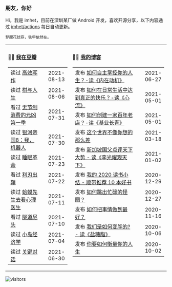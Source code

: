 ### 朋友，你好

Hi，我是 imhet，目前在深圳某厂做 Android 开发，喜欢开源分享，以下内容通过 <a href="https://github.com/imhet/imhet/actions" target="_blank">imhet/actions</a> 每日自动更新。

<!-- juzi starts -->
```
梦醒花犹存，铁甲依然在。
```
<!-- juzi ends -->


<table width="900px">
<tr>
<td valign="top" width="40%">

#### 🤾‍♂️  <a href="https://www.douban.com/people/heyitao/" target="_blank">我在豆瓣</a>

<!-- douban starts -->
| | |
 |:------------- | -------------: |
| 读过 <a href='https://book.douban.com/subject/35044449/' target='_blank'>高效写作</a> | 2021-08-13 |
| 读过 <a href='https://book.douban.com/subject/2147562/' target='_blank'>棋与人生</a> | 2021-08-06 |
| 看过 <a href='http://movie.douban.com/subject/25945379/' target='_blank'>无节制消费的元凶 第一季</a> | 2021-07-31 |
| 读过 <a href='https://book.douban.com/subject/20390695/' target='_blank'>银河帝国8：我，机器人</a> | 2021-07-30 |
| 读过 <a href='https://book.douban.com/subject/27023900/' target='_blank'>睡眠革命</a> | 2021-07-23 |
| 看过 <a href='http://movie.douban.com/subject/30318116/' target='_blank'>利刃出鞘</a> | 2021-07-22 |
| 读过 <a href='https://book.douban.com/subject/35143790/' target='_blank'>蛤蟆先生去看心理医生</a> | 2021-07-11 |
| 看过 <a href='http://movie.douban.com/subject/26661229/' target='_blank'>隧道尽头</a> | 2021-07-10 |
| 读过 <a href='https://book.douban.com/subject/26985299/' target='_blank'>小岛经济学</a> | 2021-07-04 |
| 读过 <a href='https://book.douban.com/subject/10586741/' target='_blank'>关键对话</a> | 2021-06-30 |
<!-- douban ends -->

</td>


<td valign="top" width="60%">

#### 🤹‍♀️ <a href="https://heyitao.com/" target="_blank">我的博客</a>

<!-- blog starts -->
| | |
 |:------------- | -------------: |
| 发布 <a href='http://heyitao.com/post/reading-neizaidongji' target='_blank'>如何自主掌控你的人生？-读《内在动机》</a> | 2021-06-27 |
| 发布 <a href='http://heyitao.com/post/reading-xinliu' target='_blank'>如何在日常生活中达到真正的快乐？-读《心流》</a> | 2021-05-01 |
| 发布 <a href='http://heyitao.com/post/reading-jiyechangqing' target='_blank'>如何创建一家百年老店？-读《基业长青》</a> | 2021-05-01 |
| 发布 <a href='http://heyitao.com/post/reading-shishi' target='_blank'>这个世界不像你想的那么差</a> | 2021-03-18 |
| 发布 <a href='http://heyitao.com/post/reading-lgygtx' target='_blank'>新加坡国父点评天下大势 - 读《李光耀观天下》</a> | 2021-01-02 |
| 发布 <a href='http://heyitao.com/post/reading-2020' target='_blank'>我的 2020 读书小结 - 顺带推荐 10 本好书</a> | 2020-12-29 |
| 发布 <a href='http://heyitao.com/post/reading-chonglai3' target='_blank'>如何跳出忙碌的怪圈？</a> | 2020-12-27 |
| 发布 <a href='http://heyitao.com/post/reading-rhbsqzdzh' target='_blank'>如何把事情做到最好？</a> | 2020-11-16 |
| 发布 <a href='http://heyitao.com/post/reading-yantangzhi' target='_blank'>我们是如何变胖的? - 读《盐糖脂》</a> | 2020-10-06 |
| 发布 <a href='http://heyitao.com/post/reading-nyrhhlndrs' target='_blank'>你要如何衡量你的人生</a> | 2020-10-02 |
<!-- blog ends -->

</td>
</tr>


</table>

![visitors](https://visitor-badge.glitch.me/badge?page_id=imhet.imhet)